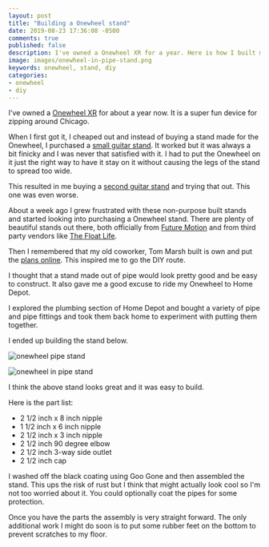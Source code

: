 ```yaml
---
layout: post
title: "Building a Onewheel stand"
date: 2019-08-23 17:36:08 -0500
comments: true
published: false
description: I've owned a Onewheel XR for a year. Here is how I built my own stand.
image: images/onewheel-in-pipe-stand.png
keywords: onewheel, stand, diy
categories: 
- onewheel
- diy
---
```


I've owned a [Onewheel XR](https://onewheel.com/products/xr) for about a year now. It is a super fun device for zipping around Chicago.

When I first got it, I cheaped out and instead of buying a stand made for the Onewheel, I purchased a [small guitar stand](https://amzn.to/31Z39Ez). It worked but it was always a bit finicky and I was never that satisfied with it. I had to put the Onewheel on it just the right way to have it stay on it without causing the legs of the stand to spread too wide.

This resulted in me buying a [second guitar stand](https://amzn.to/2NrrGOI) and trying that out. This one was even worse.

About a week ago I grew frustrated with these non-purpose built stands and started looking into purchasing a Onewheel stand. There are plenty of beautiful stands out there, both officially from [Future Motion](https://onewheel.com/collections/onewheel-xr-accessories/products/onewheel-deep-shack-rack) and from third party vendors like [The Float Life](https://float-supply.com/product-category/stands/).

Then I remembered that my old coworker, Tom Marsh built is own and put the [plans online](https://www.thingiverse.com/thing:3682716). This inspired me to go the DIY route.

I thought that a stand made out of pipe would look pretty good and be easy to construct. It also gave me a good excuse to ride my Onewheel to Home Depot.

I explored the plumbing section of Home Depot and bought a variety of pipe and pipe fittings and took them back home to experiment with putting them together.

I ended up building the stand below.

![onewheel pipe stand](/images/onewheel-pipe-stand.jpg "Onewheel pipe stand")

![onewheel in pipe stand](/images/onewheel-in-pipe-stand.png "Onewheel in pipe stand")

I think the above stand looks great and it was easy to build.

Here is the part list:

- 2 1/2 inch x 8 inch nipple
- 1 1/2 inch x 6 inch nipple
- 2 1/2 inch x 3 inch nipple
- 2 1/2 inch 90 degree elbow
- 2 1/2 inch 3-way side outlet
- 2 1/2 inch cap

I washed off the black coating using Goo Gone and then assembled the stand. This ups the risk of rust but I think that might actually look cool so I'm not too worried about it. You could optionally coat the pipes for some protection.

Once you have the parts the assembly is very straight forward. The only additional work I might do soon is to put some rubber feet on the bottom to prevent scratches to my floor.

